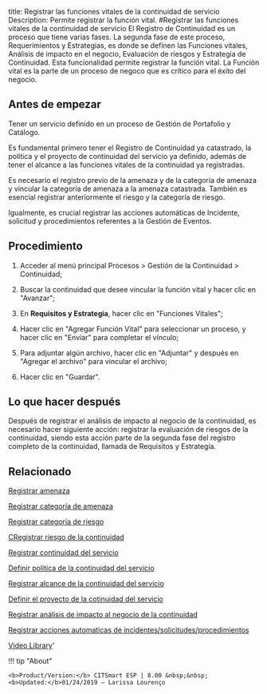 title: Registrar las funciones vitales de la continuidad de servicio
Description: Permite registrar la función vital. 
#Registrar las funciones vitales de la continuidad de servicio
El Registro de Continuidad es un proceso que tiene varias fases. La segunda fase de este proceso, Requerimientos y Estrategias, es donde se definen las Funciones vitales, Análisis de impacto en el negocio, Evaluación de riesgos y Estrategia de Continuidad. Esta funcionalidad permite registrar la función vital.
La Función vital es la parte de un proceso de negoco que es crítico para el éxito del negocio.

Antes de empezar
----------------

Tener un servicio definido en un proceso de Gestión de Portafolio y Catálogo.

Es fundamental primero tener el Registro de Continuidad ya catastrado, la
política y el proyecto de continuidad del servicio ya definido, además de tener
el alcance a las funciones vitales de la continuidad ya registradas.

Es necesario el registro previo de la amenaza y de la categoría de amenaza y
vincular la categoría de amenaza a la amenaza catastrada. También es esencial
registrar anteriormente el riesgo y la categoría de riesgo.

Igualmente, es crucial registrar las acciones automáticas de Incidente,
solicitud y procedimientos referentes a la Gestión de Eventos.

Procedimiento
-------------

1.  Acceder al menú principal Procesos \> Gestión de la Continuidad \>
    Continuidad;

2.  Buscar la continuidad que desee vincular la función vital y hacer clic en
    "Avanzar";

3.  En **Requisitos y Estrategia**, hacer clic en "Funciones Vitales";

4.  Hacer clic en "Agregar Función Vital" para seleccionar un proceso, y hacer
    clic en "Enviar" para completar el vínculo;

5.  Para adjuntar algún archivo, hacer clic en "Adjuntar" y después en "Agregar
    el archivo" para vincular el archivo;

6.  Hacer clic en "Guardar".

Lo que hacer después
--------------------

Después de registrar el análisis de impacto al negocio de la continuidad, es
necesario hacer siguiente acción: registrar la evaluación de riesgos de la
continuidad, siendo esta acción parte de la segunda fase del registro completo
de la continuidad, llamada de Requisitos y Estrategia.

Relacionado
----------------

[Registrar amenaza](/es-es/citsmart-esp-8/processes/continuity/use/register-threat.html)

[Registrar categoría de amenaza](/es-es/citsmart-esp-8/processes/continuity/use/threat-category.html)

[Registrar categoría de riesgo](/es-es/citsmart-esp-8/processes/continuity/use/risk-category.html)

[CRegistrar riesgo de la continuidad](/es-es/citsmart-esp-8/processes/continuity/use/register-continuity-risk.html)

[Registrar continuidad del servicio](/es-es/citsmart-esp-8/processes/continuity/use/register-service-continuity.html)

[Definir política de la continuidad del servicio](/es-es/citsmart-esp-8/processes/continuity/use/continuity-policy.html)

[Registrar alcance de la continuidad del servicio](/es-es/citsmart-esp-8/processes/continuity/use/service-continuity-scope.html)

[Definir el proyecto de la cotinuidad del servicio](/es-es/citsmart-esp-8/processes/continuity/use/service-continuity-project.html)

[Registrar análisis de impacto al negocio de la continuidad](/es-es/citsmart-esp-8/processes/continuity/use/impact-analysis-continuity-business.html)

[Registrar acciones automaticas de incidentes/solicitudes/procedimientos](/es-es/citsmart-esp-8/additional-features/automation-of-operation/configuration/register-automatic-actions-incident-request-procedure.html)

<i class='fa fa-youtube-play  fa-2x' style='color:#97ce17;vertical-align: middle;'> </i> [Video Library](https://www.youtube.com/playlist?list=PLB5qK2uzf2RMHcgQuDIzcuLqoHXYfihz1)'

!!! tip "About"

    <b>Product/Version:</b> CITSmart ESP | 8.00 &nbsp;&nbsp;
    <b>Updated:</b>01/24/2019 – Larissa Lourenço

